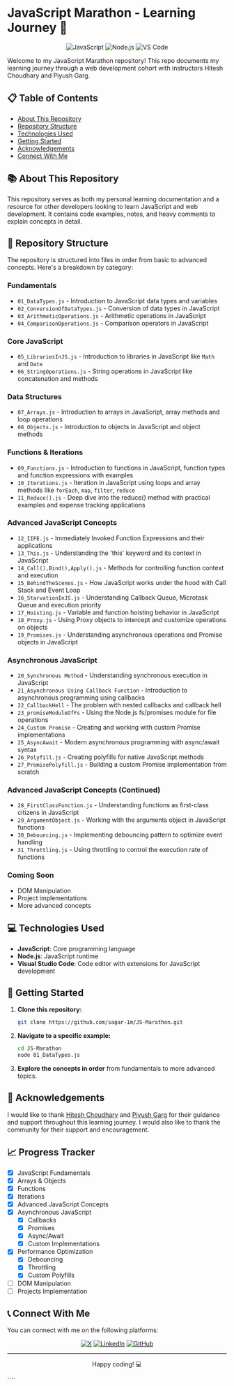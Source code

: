 # JavaScript Marathon - Learning Journey 🚀

<div align="center">
  <img src="https://img.shields.io/badge/JavaScript-F7DF1E?style=for-the-badge&logo=javascript&logoColor=black" alt="JavaScript">
  <img src="https://img.shields.io/badge/Node.js-43853D?style=for-the-badge&logo=node.js&logoColor=white" alt="Node.js">
  <img src="https://img.shields.io/badge/VSCode-007ACC?style=for-the-badge&logo=visual-studio-code&logoColor=white" alt="VS Code">
</div>

Welcome to my JavaScript Marathon repository! This repo documents my learning journey through a web development cohort with instructors Hitesh Choudhary and Piyush Garg.

## 📋 Table of Contents

- [About This Repository](#-about-this-repository)
- [Repository Structure](#-repository-structure)
- [Technologies Used](#-technologies-used)
- [Getting Started](#-getting-started)
- [Acknowledgements](#-acknowledgements)
- [Connect With Me](#-connect-with-me)

## 📚 About This Repository

This repository serves as both my personal learning documentation and a resource for other developers looking to learn JavaScript and web development. It contains code examples, notes, and heavy comments to explain concepts in detail.

## 📁 Repository Structure

The repository is structured into files in order from basic to advanced concepts. Here's a breakdown by category:

### Fundamentals

- `01_DataTypes.js` - Introduction to JavaScript data types and variables
- `02_ConversionOfDataTypes.js` - Conversion of data types in JavaScript
- `03_ArithmeticOperations.js` - Arithmetic operations in JavaScript
- `04_ComparisonOperations.js` - Comparison operators in JavaScript

### Core JavaScript

- `05_LibrariesInJS.js` - Introduction to libraries in JavaScript like `Math` and `Date`
- `06_StringOperations.js` - String operations in JavaScript like concatenation and methods

### Data Structures

- `07_Arrays.js` - Introduction to arrays in JavaScript, array methods and loop operations
- `08_Objects.js` - Introduction to objects in JavaScript and object methods

### Functions & Iterations

- `09_Functions.js` - Introduction to functions in JavaScript, function types and function expressions with examples
- `10_Iterations.js` - Iteration in JavaScript using loops and array methods like `forEach`, `map`, `filter`, `reduce`
- `11_Reduce().js` - Deep dive into the reduce() method with practical examples and expense tracking applications

### Advanced JavaScript Concepts

- `12_IIFE.js` - Immediately Invoked Function Expressions and their applications
- `13_This.js` - Understanding the 'this' keyword and its context in JavaScript
- `14_Call(),Bind(),Apply().js` - Methods for controlling function context and execution
- `15_BehindTheScenes.js` - How JavaScript works under the hood with Call Stack and Event Loop
- `16_StarvationInJS.js` - Understanding Callback Queue, Microtask Queue and execution priority
- `17_Hoisting.js` - Variable and function hoisting behavior in JavaScript
- `18_Proxy.js` - Using Proxy objects to intercept and customize operations on objects
- `19_Promises.js` - Understanding asynchronous operations and Promise objects in JavaScript

### Asynchronous JavaScript

- `20_Synchronous Method` - Understanding synchronous execution in JavaScript
- `21_Asynchronous Using Callback Function` - Introduction to asynchronous programming using callbacks
- `22_CallbackHell` - The problem with nested callbacks and callback hell
- `23_promiseModuleOfFs` - Using the Node.js fs/promises module for file operations
- `24_Custom Promise` - Creating and working with custom Promise implementations
- `25_AsyncAwait` - Modern asynchronous programming with async/await syntax
- `26_Polyfill.js` - Creating polyfills for native JavaScript methods
- `27_PromisePolyfill.js` - Building a custom Promise implementation from scratch

### Advanced JavaScript Concepts (Continued)

- `28_FirstClassFunction.js` - Understanding functions as first-class citizens in JavaScript
- `29_ArgumentObject.js` - Working with the arguments object in JavaScript functions
- `30_Debouncing.js` - Implementing debouncing pattern to optimize event handling
- `31_Throttling.js` - Using throttling to control the execution rate of functions

### Coming Soon

- DOM Manipulation
- Project implementations
- More advanced concepts

## 💻 Technologies Used

- **JavaScript**: Core programming language
- **Node.js**: JavaScript runtime
- **Visual Studio Code**: Code editor with extensions for JavaScript development

## 🚦 Getting Started

1. **Clone this repository:**

   ```bash
   git clone https://github.com/sagar-1m/JS-Marathon.git
   ```

2. **Navigate to a specific example:**

   ```bash
   cd JS-Marathon
   node 01_DataTypes.js
   ```

3. **Explore the concepts in order** from fundamentals to more advanced topics.

## 🙏 Acknowledgements

I would like to thank [Hitesh Choudhary](https://x.com/Hiteshdotcom) and [Piyush Garg](https://x.com/piyushgarg_dev) for their guidance and support throughout this learning journey. I would also like to thank the community for their support and encouragement.

## 📈 Progress Tracker

- [x] JavaScript Fundamentals
- [x] Arrays & Objects
- [x] Functions
- [x] Iterations
- [x] Advanced JavaScript Concepts
- [x] Asynchronous JavaScript
  - [x] Callbacks
  - [x] Promises
  - [x] Async/Await
  - [x] Custom Implementations
- [x] Performance Optimization
  - [x] Debouncing
  - [x] Throttling
  - [x] Custom Polyfills
- [ ] DOM Manipulation
- [ ] Projects Implementation

## 📞 Connect With Me

You can connect with me on the following platforms:

<div align="center">
  <a href="https://x.com/maheshwarisaga4"><img src="https://img.shields.io/badge/X-000000?style=for-the-badge&logo=x&logoColor=white" alt="X"></a>
  <a href="https://www.linkedin.com/in/sagar-maheshwari-1m/"><img src="https://img.shields.io/badge/LinkedIn-0077B5?style=for-the-badge&logo=linkedin&logoColor=white" alt="LinkedIn"></a>
  <a href="https://github.com/sagar-1m"><img src="https://img.shields.io/badge/GitHub-100000?style=for-the-badge&logo=github&logoColor=white" alt="GitHub"></a>
</div>

---

<div align="center">
  <p>Happy coding! 💻</p>
</div>
````
